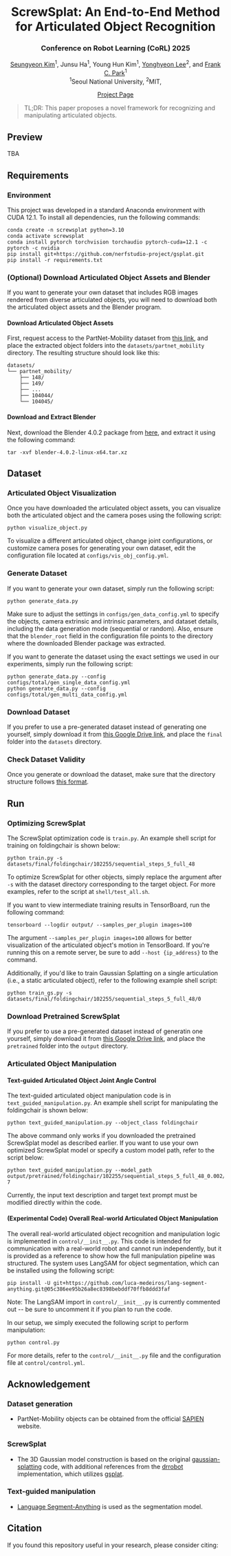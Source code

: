 <div align="center">

# ScrewSplat: An End-to-End Method for Articulated Object Recognition

### Conference on Robot Learning (CoRL) 2025

[Seungyeon Kim](https://seungyeon-k.github.io/)<sup>1</sup>,
Junsu Ha<sup>1</sup>,
Young Hun Kim<sup>1</sup>,
[Yonghyeon Lee](https://www.gabe-yhlee.com/)<sup>2</sup>, and 
[Frank C. Park](https://sites.google.com/robotics.snu.ac.kr/fcp/)<sup>1</sup>
<br>
<sup>1</sup>Seoul National University, <sup>2</sup>MIT, 

[Project Page](https://screwsplat.github.io/) 
<!-- | Paper | Video  -->

</div>

> TL;DR: This paper proposes a novel framework for recognizing and manipulating articulated objects.

## Preview
TBA

## Requirements

### Environment
This project was developed in a standard Anaconda environment with CUDA 12.1. To install all dependencies, run the following commands:
```shell
conda create -n screwsplat python=3.10
conda activate screwsplat
conda install pytorch torchvision torchaudio pytorch-cuda=12.1 -c pytorch -c nvidia
pip install git+https://github.com/nerfstudio-project/gsplat.git
pip install -r requirements.txt
```

### (Optional) Download Articulated Object Assets and Blender
If you want to generate your own dataset that includes RGB images rendered from diverse articulated objects, you will need to download both the articulated object assets and the Blender program.

#### Download Articulated Object Assets
First, request access to the PartNet-Mobility dataset from [this link](https://sapien.ucsd.edu/), and place the extracted object folders into the ``datasets/partnet_mobility`` directory. The resulting structure should look like this:
```
datasets/
└── partnet_mobility/
    ├── 148/
    ├── 149/
    ├── ...
    ├── 104044/
    └── 104045/
```

#### Download and Extract Blender
Next, download the Blender 4.0.2 package from [here](https://download.blender.org/release/Blender4.0/blender-4.0.2-linux-x64.tar.xz), and extract it using the following command:
```shell
tar -xvf blender-4.0.2-linux-x64.tar.xz
```

## Dataset
### Articulated Object Visualization
Once you have downloaded the articulated object assets, you can visualize both the articulated object and the camera poses using the following script:
```shell
python visualize_object.py
```
To visualize a different articulated object, change joint configurations, or customize camera poses for generating your own dataset, edit the configuration file located at ``configs/vis_obj_config.yml``. 

### Generate Dataset
If you want to generate your own dataset, simply run the following script:
```shell
python generate_data.py
```
Make sure to adjust the settings in ``configs/gen_data_config.yml`` to specify the objects, camera extrinsic and intrinsic parameters, and dataset details, including the data generation mode (sequential or random). Also, ensure that the ``blender_root`` field in the configuration file points to the directory where the downloaded Blender package was extracted.

If you want to generate the dataset using the exact settings we used in our experiments, simply run the following script:
```shell
python generate_data.py --config configs/total/gen_single_data_config.yml
python generate_data.py --config configs/total/gen_multi_data_config.yml
```

### Download Dataset
If you prefer to use a pre-generated dataset instead of generating one yourself, simply download it from [this Google Drive link](https://drive.google.com/drive/folders/1yjLtU37KfjhHKS_v7pYqhffm9db_XZsZ?usp=sharing), and place the ``final`` folder into the ``datasets`` directory.

### Check Dataset Validity
Once you generate or download the dataset, make sure that the directory structure follows [this format](dataset_configuration.txt).

## Run
### Optimizing ScrewSplat
The ScrewSplat optimization code is ``train.py``. An example shell script for training on foldingchair is shown below:
```shell
python train.py -s datasets/final/foldingchair/102255/sequential_steps_5_full_48
```
To optimize ScrewSplat for other objects, simply replace the argument after ``-s`` with the dataset directory corresponding to the target object. For more examples, refer to the script at ``shell/test_all.sh``.

If you want to view intermediate training results in TensorBoard, run the following command:
```shell
tensorboard --logdir output/ --samples_per_plugin images=100
```
The argument ``--samples_per_plugin images=100`` allows for better visualization of the articulated object's motion in TensorBoard. If you're running this on a remote server, be sure to add ``--host {ip_address}`` to the command. 

Additionally, if you'd like to train Gaussian Splatting on a single articulation (i.e., a static articulated object), refer to the following example shell script:
```shell
python train_gs.py -s datasets/final/foldingchair/102255/sequential_steps_5_full_48/0
```

### Download Pretrained ScrewSplat
If you prefer to use a pre-generated dataset instead of generatin one yourself, simply download it from [this Google Drive link](https://drive.google.com/drive/folders/1ClplSaVC_Hk12W_zjJz8sWOQwTmOp2Nz?usp=sharing), and place the ``pretrained`` folder into the ``output`` directory.

### Articulated Object Manipulation

#### Text-guided Articulated Object Joint Angle Control 
The text-guided articulated object manipulation code is in ``text_guided_manipulation.py``. An example shell script for manipulating the foldingchair is shown below:
```shell
python text_guided_manipulation.py --object_class foldingchair
```
The above command only works if you downloaded the pretrained ScrewSplat model as described earlier. If you want to use your own optimized ScrewSplat model or specify a custom model path, refer to the script below:
```shell
python text_guided_manipulation.py --model_path output/pretrained/foldingchair/102255/sequential_steps_5_full_48_0.002/71a091eb-7
```
Currently, the input text description and target text prompt must be modified directly within the code.

#### (Experimental Code) Overall Real-world Articulated Object Manipulation
The overall real-world articulated object recognition and manipulation logic is implemented in ``control/__init__.py``. This code is intended for communication with a real-world robot and cannot run independently, but it is provided as a reference to show how the full manipulation pipeline was structured. The system uses LangSAM for object segmentation, which can be installed using the following script:
```shell
pip install -U git+https://github.com/luca-medeiros/lang-segment-anything.git@05c386ee95b26a8ec8398bebddf70ffb8ddd3faf
```
Note: The LangSAM import in ``control/__init__.py`` is currently commented out -- be sure to uncomment it if you plan to run the code.

In our setup, we simply executed the following script to perform manipulation:
```shell
python control.py
```
For more details, refer to the ``control/__init__.py`` file and the configuration file at ``control/control.yml``.

## Acknowledgement
### Dataset generation
- PartNet-Mobility objects can be obtained from the official [SAPIEN](https://sapien.ucsd.edu/) website.

### ScrewSplat
- The 3D Gaussian model construction is based on the original [gaussian-splatting](https://github.com/graphdeco-inria/gaussian-splatting) code, with additional references from the [drrobot](https://github.com/cvlab-columbia/drrobot) implementation, which utilizes [gsplat](https://github.com/nerfstudio-project/gsplat).

### Text-guided manipulation
- [Language Segment-Anything](https://github.com/luca-medeiros/lang-segment-anything) is used as the segmentation model.

## Citation
If you found this repository useful in your research, please consider citing:
```

```